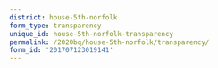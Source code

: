 ```yaml
---
district: house-5th-norfolk
form_type: transparency
unique_id: house-5th-norfolk-transparency
permalink: /2020bq/house-5th-norfolk/transparency/
form_id: '201707123019141'
---
```

